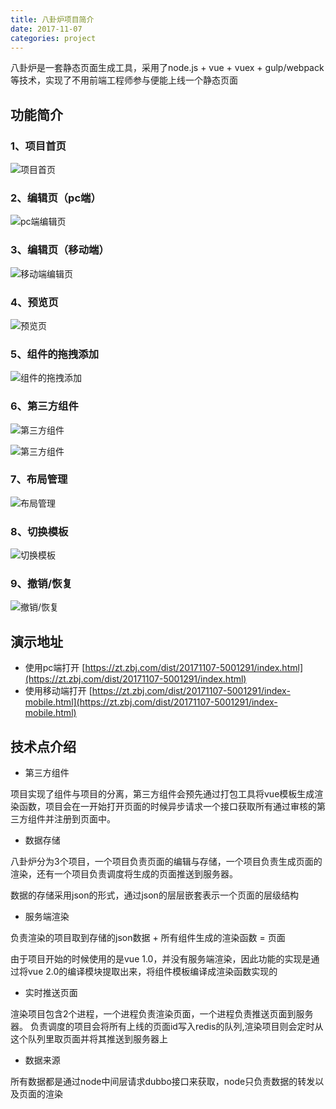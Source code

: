 ```yaml
---
title: 八卦炉项目简介
date: 2017-11-07
categories: project
---
```


八卦炉是一套静态页面生成工具，采用了node.js + vue + vuex + gulp/webpack等技术，实现了不用前端工程师参与便能上线一个静态页面

## 功能简介

### 1、项目首页

![项目首页](https://raw.githubusercontent.com/lyhper/blog-markdown/master/img/bgl-home.jpg)

### 2、编辑页（pc端）

![pc端编辑页](https://raw.githubusercontent.com/lyhper/blog-markdown/master/img/bgl-edit-pc.jpg)

### 3、编辑页（移动端）

![移动端编辑页](https://raw.githubusercontent.com/lyhper/blog-markdown/master/img/bgl-edit-mobile.jpg)

### 4、预览页

![预览页](https://raw.githubusercontent.com/lyhper/blog-markdown/master/img/bgl-preview.jpg)

### 5、组件的拖拽添加

![组件的拖拽添加](https://raw.githubusercontent.com/lyhper/blog-markdown/master/img/bgl-drag.gif)

### 6、第三方组件

![第三方组件](https://raw.githubusercontent.com/lyhper/blog-markdown/master/img/bgl-third-component.jpg)

![第三方组件](https://raw.githubusercontent.com/lyhper/blog-markdown/master/img/bgl-third-component.gif)

### 7、布局管理

![布局管理](https://raw.githubusercontent.com/lyhper/blog-markdown/master/img/bgl-layout.gif)

### 8、切换模板

![切换模板](https://raw.githubusercontent.com/lyhper/blog-markdown/master/img/bgl-switch-template.gif)

### 9、撤销/恢复

![撤销/恢复](https://raw.githubusercontent.com/lyhper/blog-markdown/master/img/bgl-undo-redo.gif)

## 演示地址

- 使用pc端打开
[https://zt.zbj.com/dist/20171107-5001291/index.html](https://zt.zbj.com/dist/20171107-5001291/index.html)
- 使用移动端打开
[https://zt.zbj.com/dist/20171107-5001291/index-mobile.html](https://zt.zbj.com/dist/20171107-5001291/index-mobile.html)

## 技术点介绍

- 第三方组件

项目实现了组件与项目的分离，第三方组件会预先通过打包工具将vue模板生成渲染函数，项目会在一开始打开页面的时候异步请求一个接口获取所有通过审核的第三方组件并注册到页面中。

- 数据存储

八卦炉分为3个项目，一个项目负责页面的编辑与存储，一个项目负责生成页面的渲染，还有一个项目负责调度将生成的页面推送到服务器。

数据的存储采用json的形式，通过json的层层嵌套表示一个页面的层级结构

- 服务端渲染

负责渲染的项目取到存储的json数据 + 所有组件生成的渲染函数 = 页面

由于项目开始的时候使用的是vue 1.0，并没有服务端渲染，因此功能的实现是通过将vue 2.0的编译模块提取出来，将组件模板编译成渲染函数实现的

- 实时推送页面

渲染项目包含2个进程，一个进程负责渲染页面，一个进程负责推送页面到服务器。
负责调度的项目会将所有上线的页面id写入redis的队列,渲染项目则会定时从这个队列里取页面并将其推送到服务器上

- 数据来源

所有数据都是通过node中间层请求dubbo接口来获取，node只负责数据的转发以及页面的渲染
